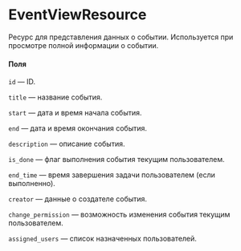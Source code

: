 # EventViewResource

Ресурс для представления данных о событии. Используется при просмотре полной информации о событии.

#### Поля

`id` — ID.

`title` — название события.

`start` — дата и время начала события.

`end` — дата и время окончания события.

`description` — описание события.

`is_done` — флаг выполнения события текущим пользователем.

`end_time` — время завершения задачи пользователем (если выполненно).

`creator` — данные о создателе события.

`change_permission` — возможность изменения события текущим пользователем.

`assigned_users` — список назначенных пользователей.
